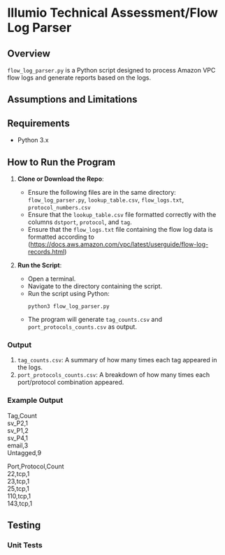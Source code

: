 # Illumio Technical Assessment/Flow Log Parser
## Overview
`flow_log_parser.py` is a Python script designed to process Amazon VPC flow logs and generate reports based on the logs.

## Assumptions and Limitations


## Requirements
- Python 3.x 

## How to Run the Program
1. **Clone or Download the Repo**:

   - Ensure the following files are in the same directory: `flow_log_parser.py`, `lookup_table.csv`, `flow_logs.txt`, `protocol_numbers.csv`
   - Ensure that the `lookup_table.csv` file formatted correctly with the columns `dstport`, `protocol`, and `tag`.
   - Ensure that the `flow_logs.txt` file containing the flow log data is formatted according to (https://docs.aws.amazon.com/vpc/latest/userguide/flow-log-records.html)

3. **Run the Script**:
   - Open a terminal.
   - Navigate to the directory containing the script.
   - Run the script using Python:
     ```
     python3 flow_log_parser.py
     ```
   - The program will generate `tag_counts.csv` and `port_protocols_counts.csv` as output.

### Output
1. `tag_counts.csv`: A summary of how many times each tag appeared in the logs.
2. `port_protocols_counts.csv`: A breakdown of how many times each port/protocol combination appeared.

### Example Output
Tag,Count\
sv_P2,1\
sv_P1,2\
sv_P4,1\
email,3\
Untagged,9

Port,Protocol,Count\
22,tcp,1\
23,tcp,1\
25,tcp,1\
110,tcp,1\
143,tcp,1

## Testing

### Unit Tests

